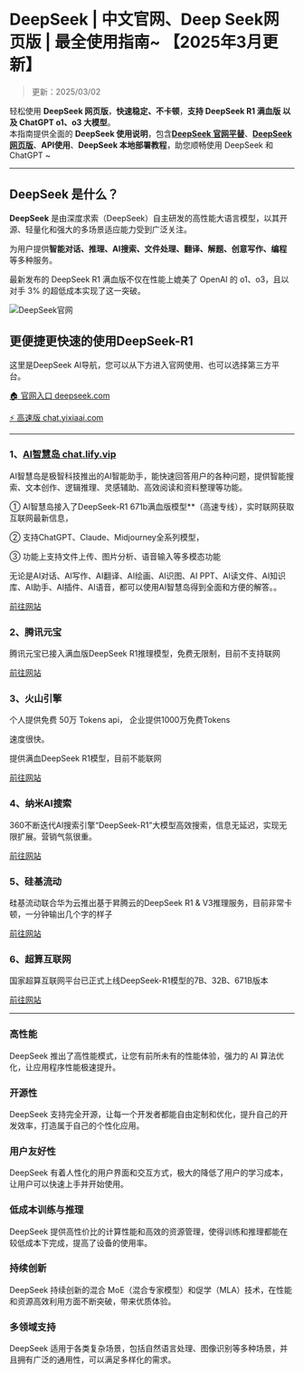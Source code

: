 # DeepSeek | 中文官网、Deep Seek网页版 | 最全使用指南~ 【2025年3月更新】

> 更新：2025/03/02

轻松使用 **DeepSeek 网页版**，**快速稳定、不卡顿**，**支持 DeepSeek R1 满血版 以及 ChatGPT o1、o3 大模型**。   
本指南提供全面的 **DeepSeek 使用说明**，包含[**DeepSeek 官网平替**](https://chat.lify.vip)、[**DeepSeek网页版**](https://chat.lify.vip)、**API使用**、**DeepSeek 本地部署教程**，助您顺畅使用 DeepSeek 和 ChatGPT ~

---

## DeepSeek 是什么？

**DeepSeek** 是由深度求索（DeepSeek）自主研发的高性能大语言模型，以其开源、轻量化和强大的多场景适应能力受到广泛关注。   

为用户提供**智能对话、推理、AI搜索、文件处理、翻译、解题、创意写作、编程**等多种服务。   

最新发布的 DeepSeek R1 满血版不仅在性能上媲美了 OpenAI 的 o1、o3，且以对手 3% 的超低成本实现了这一突破。

![DeepSeek官网](https://files.mdnice.com/user/75077/8afcd1f8-bb3b-4311-9f26-916472b80b6a.png)


## 更便捷更快速的使用DeepSeek-R1
这里是DeepSeek AI导航，您可以从下方进入官网使用、也可以选择第三方平台。

[ 🏠 官网入口 deepseek.com](https://www.deeps.com) 

[ ⚡ 高速版 chat.yixiaai.com](https://chat.yixiaai.com)

---

### 1、[AI智慧岛 chat.lify.vip](chat.lify.vip) 
AI智慧岛是极智科技推出的AI智能助手，能快速回答用户的各种问题，提供智能搜索、文本创作、逻辑推理、灵感辅助、高效阅读和资料整理等功能。

① AI智慧岛接入了DeepSeek-R1 671b满血版模型**（高速专线），实时联网获取互联网最新信息，

② 支持ChatGPT、Claude、Midjourney全系列模型，

③ 功能上支持文件上传、图片分析、语音输入等多模态功能

无论是AI对话、AI写作、AI翻译、AI绘画、AI识图、AI PPT、AI读文件、AI知识库、AI助手、AI插件、AI语音，都可以使用AI智慧岛得到全面和方便的解答。。

[前往网站](https://chat.lify.vip)

### 2、腾讯元宝
腾讯元宝已接入满血版DeepSeek R1推理模型，免费无限制，目前不支持联网

[前往网站](https://yuanbao.tencent.com/)

### 3、火山引擎

个人提供免费 50万 Tokens api，
企业提供1000万免费Tokens

速度很快。

提供满血DeepSeek R1模型，目前不能联网

[前往网站](https://console.volcengine.com/ark/region:ark+cn-beijing/experience/chat)

### 4、纳米AI搜索 
360不断迭代AI搜索引擎“DeepSeek-R1”大模型高效搜索，信息无延迟，实现无限扩展。营销气氛很重。

[前往网站](https://www.deeps.com/nano-ai-search)

### 5、硅基流动 
硅基流动联合华为云推出基于昇腾云的DeepSeek R1 & V3推理服务，目前非常卡顿，一分钟输出几个字的样子

[前往网站](https://siliconflow.zhike.in/)

### 6、超算互联网 
国家超算互联网平台已正式上线DeepSeek-R1模型的7B、32B、671B版本

[前往网站](https://chat.scnet.cn/)

---

### 高性能 
DeepSeek 推出了高性能模式，让您有前所未有的性能体验，强力的 AI 算法优化，让应用程序性能极速提升。

### 开源性
DeepSeek 支持完全开源，让每一个开发者都能自由定制和优化，提升自己的开发效率，打造属于自己的个性化应用。

### 用户友好性
DeepSeek 有着人性化的用户界面和交互方式，极大的降低了用户的学习成本，让用户可以快速上手并开始使用。

### 低成本训练与推理 
DeepSeek 提供高性价比的计算性能和高效的资源管理，使得训练和推理都能在较低成本下完成，提高了设备的使用率。

### 持续创新
DeepSeek 持续创新的混合 MoE（混合专家模型）和促学（MLA）技术，在性能和资源高效利用方面不断突破，带来优质体验。

### 多领域支持 
DeepSeek 适用于各类复杂场景，包括自然语言处理、图像识别等多种场景，并且拥有广泛的通用性，可以满足多样化的需求。
